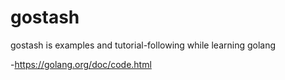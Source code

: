 # gostash
gostash is examples and tutorial-following while learning golang

-https://golang.org/doc/code.html

